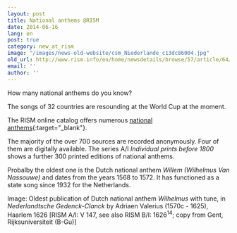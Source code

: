 ```yaml
---
layout: post
title: National anthems @RISM
date: 2014-06-16
lang: en
post: true
category: new_at_rism
image: "/images/news-old-website/csm_Niederlande_c13dc86004.jpg"
old_url: http://www.rism.info/en/home/newsdetails/browse/57/article/64/national-anthems-rism.html
email: ''
author: ''
---
```


How many national anthems do you know?

The songs of 32 countries are resounding at the World Cup at the moment.

The RISM online catalog offers numerous [national anthems](https://opac.rism.info/search?View=rism&q=Nationalhymnen){:target="_blank"}.

The majority of the over 700 sources are recorded anonymously. Four of them are digitally available. The series A/I _Individual prints before 1800_ shows a further 300 printed editions of national anthems.

Probalby the oldest one is the Dutch national anthem _Willem (Wilhelmus Van Nassouwe)_ and dates from the years 1568 to 1572. It has functioned as a state song since 1932 for the Netherlands.


Image: Oldest publication of Dutch national anthem _Wilhelmus_ with tune, in _Nederlandtsche Gedenck-Clanck_ by Adriaen Valerius (1570c - 1625), Haarlem 1626 [RISM A/I: V 147, see also RISM B/I: 1626<sup>14</sup>; copy from Gent, Rijksuniversiteit (B-Gu)]
